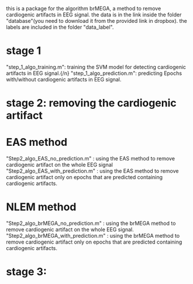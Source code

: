 this is a package for the algorithm brMEGA, a method to remove cardiogenic artifacts in EEG signal.
the data is in the link inside the folder "database"(you need to download it from the provided link in dropbox).
the labels are included in the folder "data_label".
# stage 1
  "step_1_algo_training.m": training the SVM model for detecting cardiogenic artifacts in EEG signal.{/n}
  "step_1_algo_prediction.m": predicting Epochs with/without cardiogenic artifacts in EEG signal.
  
# stage 2: removing the cardiogenic artifact
 # EAS method
   "Step2_algo_EAS_no_prediction.m" : using the EAS method to remove cardiogenic artifact on the whole EEG signal
   "Step2_algo_EAS_with_prediction.m" : using the EAS method to remove cardiogenic artifact only on  epochs that are predicted containing cardiogenic artifacts.
 # NLEM method
   "Step2_algo_brMEGA_no_prediction.m" : using the brMEGA method to remove cardiogenic artifact on the whole EEG signal.
   "Step2_algo_brMEGA_with_prediction.m" : using the brMEGA method to remove cardiogenic artifact only on  epochs that are predicted containing cardiogenic artifacts.
# stage 3:  
  
  

